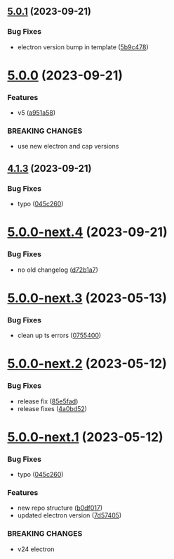 ## [5.0.1](https://github.com/capacitor-community/electron/compare/v5.0.0...v5.0.1) (2023-09-21)

### Bug Fixes

* electron version bump in
  template ([5b9c478](https://github.com/capacitor-community/electron/commit/5b9c478a568debec93b60933da4bcd62ce50d15d))

# [5.0.0](https://github.com/capacitor-community/electron/compare/v4.1.3...v5.0.0) (2023-09-21)

### Features

* v5 ([a951a58](https://github.com/capacitor-community/electron/commit/a951a58a67be3be2aa50ca4fdd8252163209c9ce))

### BREAKING CHANGES

* use new electron and cap versions

## [4.1.3](https://github.com/capacitor-community/electron/compare/v4.1.2...v4.1.3) (2023-09-21)

### Bug Fixes

* typo ([045c260](https://github.com/capacitor-community/electron/commit/045c260bc67318d8c9940f94d07cb6c54c796e6e))

# [5.0.0-next.4](https://github.com/capacitor-community/electron/compare/v5.0.0-next.3...v5.0.0-next.4) (2023-09-21)

### Bug Fixes

* no old
  changelog ([d72b1a7](https://github.com/capacitor-community/electron/commit/d72b1a753200373d6c4f44767b9c00c378bdacfb))

# [5.0.0-next.3](https://github.com/capacitor-community/electron/compare/v5.0.0-next.2...v5.0.0-next.3) (2023-05-13)

### Bug Fixes

* clean up ts
  errors ([0755400](https://github.com/capacitor-community/electron/commit/0755400723cf2847ec4b9f824302d623742da12a))

# [5.0.0-next.2](https://github.com/capacitor-community/electron/compare/v5.0.0-next.1...v5.0.0-next.2) (2023-05-12)

### Bug Fixes

* release
  fix ([85e5fad](https://github.com/capacitor-community/electron/commit/85e5fadf6bdf3267475c409588947752c0a6c2d7))
* release
  fixes ([4a0bd52](https://github.com/capacitor-community/electron/commit/4a0bd52ccb79210ee513476765923f386067e1fe))

# [5.0.0-next.1](https://github.com/capacitor-community/electron/compare/v4.1.2...v5.0.0-next.1) (2023-05-12)

### Bug Fixes

* typo ([045c260](https://github.com/capacitor-community/electron/commit/045c260bc67318d8c9940f94d07cb6c54c796e6e))

### Features

* new repo
  structure ([b0df017](https://github.com/capacitor-community/electron/commit/b0df0172acef4f4432a1d21d7c9038db8b0cca86))
* updated electron
  version ([7d57405](https://github.com/capacitor-community/electron/commit/7d57405050969281f648829bec669ef0bb9029c6))

### BREAKING CHANGES

* v24 electron
